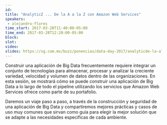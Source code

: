 ```yaml
---
id: 
title: "AnalyticZ ... De la A a la Z con Amazon Web Services"
speakers:
 - alejandro-flores
time_start: 2017-03-28T11:40:00-05:00
time_end: 2017-03-28T12:20:00-05:00
block: 
slot: 
video: 
slides: https://sg.com.mx/buzz/ponencias/data-day-2017/analyticde-la-ala-z-con-amazon-web-services
---
```


Construir una aplicación de Big Data frecuentemente requiere integrar un conjunto de tecnologías para almacenar, procesar y analizar la creciente variedad, velocidad y volumen de datos dentro de las organizaciones. En esta sesión, se mostrará cómo se puede construir una aplicación de Big Data a lo largo de todo el pipeline utilizando los servicios que Amazon Web Services ofrece como parte de su portafolio.

Daremos un viaje paso a paso, a través de la construcción y seguridad de una aplicación de Big Data y compartiremos mejores prácticas y casos de uso muy comunes que sirvan como guía para elegir la mejor solución que se adapte a las necesidades específicas de cada ambiente.